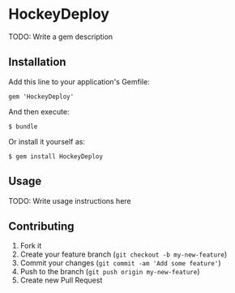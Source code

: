# HockeyDeploy

TODO: Write a gem description

## Installation

Add this line to your application's Gemfile:

    gem 'HockeyDeploy'

And then execute:

    $ bundle

Or install it yourself as:

    $ gem install HockeyDeploy

## Usage

TODO: Write usage instructions here

## Contributing

1. Fork it
2. Create your feature branch (`git checkout -b my-new-feature`)
3. Commit your changes (`git commit -am 'Add some feature'`)
4. Push to the branch (`git push origin my-new-feature`)
5. Create new Pull Request
